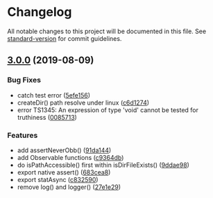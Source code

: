 # Changelog

All notable changes to this project will be documented in this file. See [standard-version](https://github.com/conventional-changelog/standard-version) for commit guidelines.

## [3.0.0](https://github.com/waitingsong/node-rxwalker/compare/v2.2.0...v3.0.0) (2019-08-09)


### Bug Fixes

* catch test error ([5efe156](https://github.com/waitingsong/node-rxwalker/commit/5efe156))
* createDir() path resolve under linux ([c6d1274](https://github.com/waitingsong/node-rxwalker/commit/c6d1274))
* error TS1345: An expression of type 'void' cannot be tested for truthiness ([0085713](https://github.com/waitingsong/node-rxwalker/commit/0085713))


### Features

* add assertNeverObb() ([91da144](https://github.com/waitingsong/node-rxwalker/commit/91da144))
* add Observable functions ([c9364db](https://github.com/waitingsong/node-rxwalker/commit/c9364db))
* do isPathAccessible() first within isDirFileExists() ([9ddae98](https://github.com/waitingsong/node-rxwalker/commit/9ddae98))
* export native assert() ([683cea8](https://github.com/waitingsong/node-rxwalker/commit/683cea8))
* export statAsync ([c832590](https://github.com/waitingsong/node-rxwalker/commit/c832590))
* remove log() and logger() ([27e1e29](https://github.com/waitingsong/node-rxwalker/commit/27e1e29))
